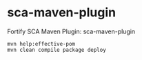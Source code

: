 # sca-maven-plugin
Fortify SCA Maven Plugin: sca-maven-plugin

```
mvn help:effective-pom
mvn clean compile package deploy 
```
